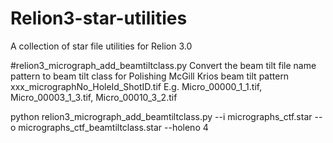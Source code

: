# Relion3-star-utilities
A collection of star file utilities for Relion 3.0


#relion3_micrograph_add_beamtiltclass.py
Convert the beam tilt file name pattern to beam tilt class for Polishing
McGill Krios beam tilt pattern
  xxx_micrographNo_HoleId_ShotID.tif
  E.g. Micro_00000_1_1.tif, Micro_00003_1_3.tif, Micro_00010_3_2.tif

python relion3_micrograph_add_beamtiltclass.py --i micrographs_ctf.star --o micrographs_ctf_beamtiltclass.star --holeno 4





